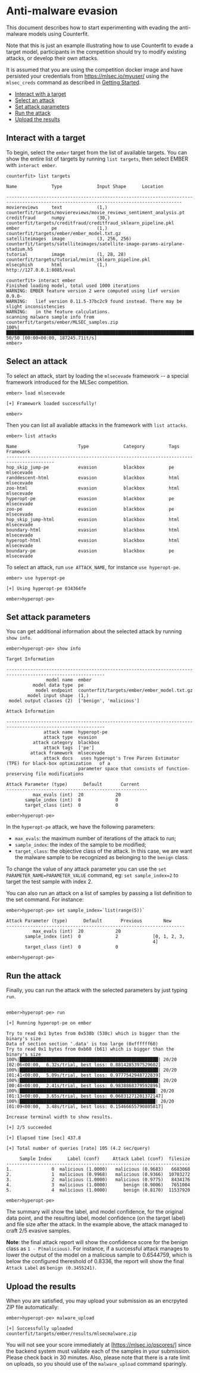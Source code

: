 # Anti-malware evasion
This document describes how to start experimenting with evading the anti-malware models using Counterfit.

Note that this is just an example illustrating how to use Counterfit to evade a target model, participants in the competition should try to modify existing attacks, or develop their own attacks.

It is assumed that you are using the competition docker image and have persisted your credentials from https://mlsec.io/myuser/ using the `mlsec_creds` command as described in [Getting Started](getting_started.md).

<!-- vscode-markdown-toc -->
* [Interact with a target](#interact-with-a-target)
* [Select an attack](#select-an-attack)
* [Set attack parameters](#set-attack-parameters)
* [Run the attack](#run-the-attack)
* [Upload the results](#upload-the-results)

<!-- vscode-markdown-toc-config
	numbering=false
	autoSave=true
	/vscode-markdown-toc-config -->
<!-- /vscode-markdown-toc -->


## <a name='interact-with-a-target'></a>Interact with a target

To begin, select the `ember` target from the list of available targets.
You can show the entire list of targets by running `list targets`, then select EMBER with `interact ember`.

```shell
counterfit> list targets

Name             Type             Input Shape      Location

----------------------------------------------------------------------------------------------------------------------------------------
moviereviews     text             (1,)             counterfit/targets/moviereviews/movie_reviews_sentiment_analysis.pt
creditfraud      numpy            (30,)            counterfit/targets/creditfraud/creditfraud_sklearn_pipeline.pkl
ember            pe               (1,)             counterfit/targets/ember/ember_model.txt.gz
satelliteimages  image            (3, 256, 256)    counterfit/targets/satelliteimages/satellite-image-params-airplane-stadium.h5
tutorial         image            (1, 28, 28)      counterfit/targets/tutorial/mnist_sklearn_pipeline.pkl
mlsecphish       html             (1,)             http://127.0.0.1:8085/eval

counterfit> interact ember
Finished loading model, total used 1000 iterations
WARNING: EMBER feature version 2 were computed using lief version 0.9.0-
WARNING:   lief version 0.11.5-37bc2c9 found instead. There may be slight inconsistencies
WARNING:   in the feature calculations.
scanning malware sample info from counterfit/targets/ember/MLSEC_samples.zip
100%|██████████████████████████████████████████████████████████████████████████████████| 50/50 [00:00<00:00, 187245.71it/s]
ember>
```

## <a name='select-an-attack'></a>Select an attack

To select an attack, start by loading the `mlsecevade` framework -- a special framework introduced for the MLSec competition.
```shell
ember> load mlsecevade

[+] Framework loaded successfully!

ember>
```

Then you can list all avaliable attacks in the framework with `list attacks`.
```shell
ember> list attacks

Name                       Type             Category         Tags             Framework
----------------------------------------------------------------------------------------
hop_skip_jump-pe           evasion          blackbox         pe               mlsecevade
randdescent-html           evasion          blackbox         html             mlsecevade
zoo-html                   evasion          blackbox         html             mlsecevade
hyperopt-pe                evasion          blackbox         pe               mlsecevade
zoo-pe                     evasion          blackbox         pe               mlsecevade
hop_skip_jump-html         evasion          blackbox         html             mlsecevade
boundary-html              evasion          blackbox         html             mlsecevade
hyperopt-html              evasion          blackbox         html             mlsecevade
boundary-pe                evasion          blackbox         pe               mlsecevade
```

To select an attack, run `use ATTACK_NAME`, for instance `use hyperopt-pe`.
```shell
ember> use hyperopt-pe

[+] Using hyperopt-pe 034364fe

ember>hyperopt-pe>
```

## <a name='set-attack-parameters'></a>Set attack parameters
You can get additional information about the selected attack by running `show info`.
```shell
ember>hyperopt-pe> show info

Target Information

-----------------------------------------------------------------------------------------------------------
               model name  ember
          model data type  pe
           model endpoint  counterfit/targets/ember/ember_model.txt.gz
        model input shape  (1,)
 model output classes (2)  ['benign', 'malicious']

Attack Information

-----------------------------------------------------------------------------------------------------------
              attack name  hyperopt-pe
              attack type  evasion
          attack category  blackbox
              attack tags  ['pe']
         attack framework  mlsecevade
              attack docs   uses hyperopt's Tree Parzen Estimator (TPE) for black-box optimization   of a
                           parameter space that consists of function-preserving file modifications

Attack Parameter (type)      Default       Current
-----------------------------------------------------
          max_evals (int)  20            20
       sample_index (int)  0             0
       target_class (int)  0             0

ember>hyperopt-pe>
```

In the `hyperopt-pe` attack, we have the following parameters:
* `max_evals`: the maximum number of iterations of the attack to run;
* `sample_index`: the index of the sample to be modified;
* `target_class`: the objective class of the attack. In this case, we are want the malware sample to be recognized as belonging to the `benign` class.

To change the value of any attack parameter you can use the `set PARAMETER_NAME=PARAMETER_VALUE` command, eg: `set sample_index=2` to target the test sample with index 2.

You can also run an attack on a list of samples by passing a list definition to the set command. For instance:
```shell
ember>hyperopt-pe> set sample_index=`list(range(5))`

Attack Parameter (type)      Default       Previous        New
-------------------------------------------------------------------
          max_evals (int)  20            20
       sample_index (int)  0             2             [0, 1, 2, 3,
                                                       4]
       target_class (int)  0             0

ember>hyperopt-pe>
```


## <a name='run-the-attack'></a>Run the attack

Finally, you can run the attack with the selected parameters by just typing `run`.

```shell

ember>hyperopt-pe> run

[+] Running hyperopt-pe on ember

Try to read 0x1 bytes from 0x538b (538c) which is bigger than the binary's size
Data of section section '.data' is too large (0xffffff60)
Try to read 0x1 bytes from 0xb60 (b61) which is bigger than the binary's size
100%|████████████████████████████████████████████████████| 20/20 [02:06<00:00,  6.32s/trial, best loss: 0.8814285397529602]
100%|████████████████████████████████████████████████████| 20/20 [01:41<00:00,  5.09s/trial, best loss: 0.9777542948722839]
100%|████████████████████████████████████████████████████| 20/20 [00:48<00:00,  2.41s/trial, best loss: 0.9838868379592896]
100%|███████████████████████████████████████████████████| 20/20 [01:13<00:00,  3.65s/trial, best loss: 0.06831271201372147]
100%|███████████████████████████████████████████████████| 20/20 [01:09<00:00,  3.48s/trial, best loss: 0.15466655790805817]

Increase terminal width to show results.

[+] 2/5 succeeded

[+] Elapsed time [sec] 437.8

[+] Total number of queries [rate] 105 (4.2 sec/query)

     Sample Index      Label (conf)     Attack Label (conf)  filesize
---------------------------------------------------------------------
1.               0  malicious (1.0000)   malicious (0.9683)   6683068
2.               1  malicious (0.9968)   malicious (0.9366)  10703272
3.               2  malicious (1.0000)   malicious (0.9775)   8434176
4.               3  malicious (1.0000)      benign (0.9006)   7651004
5.               4  malicious (1.0000)      benign (0.8170)  11537920

ember>hyperopt-pe>
```

The summary will show the label, and model confidence, for the original data point, and the resulting label, model confidence (on the target label) and file size after the attack.
In the example above, the attack managed to craft 2/5 evasive samples.

**Note**: the final attack report will show the confidence score for the benign class as `1 - P(malicious)`. For instance, if a successful attack manages to lower the output of the model on a malicious sample to 0.6544759, which is below the configured thereshold of 0.8336, the report will show the final `Attack Label` as `benign (0.3455241)`.


## <a name='upload-the-results'></a>Upload the results
When you are satisfied, you may upload your submission as an encrpyted ZIP file automatically:
```
ember>hyperopt-pe> malware_upload 

[+] Successfully uploaded counterfit/targets/ember/results/mlsecmalware.zip
```


You will not see your score immediately at [https://mlsec.io/pscores/] since the backend system must validate each of the samples in your submission.  Please check back in 30 minutes.  Also, please note that there is a rate limit on uploads, so you should use of the `malware_upload` command sparingly.